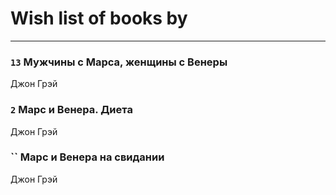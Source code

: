 # Wish list of books by [](https://ok.ru/profile/536771522733)
---

### `13` Мужчины с Марса, женщины с Венеры
Джон Грэй

### `2` Марс и Венера. Диета
Джон Грэй

### `` Марс и Венера на свидании
Джон Грэй

